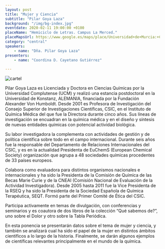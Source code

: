```yaml
---
layout: post
title: "Mujer y Ciencia"
subtitle: "Pilar Goya Laza"
background: "/img/bg-index.jpg"
eventdate: 2020-02-11 19:00:00 +0100
placeName: "Hemiciclo de Letras. Campus La Merced."
placeMapsUrl: https://www.google.es/maps/place/Universidad+de+Murcia:+Campus+de+la+Merced/@37.9879088,-1.1281121,17z/data=!3m1!4b1!4m5!3m4!1s0xd6382053e745fa7:0x6673834210068e48!8m2!3d37.9879046!4d-1.1259234
category: "central"
speakers:
    - name: "Dña. Pilar Goya Laza"
presenters:
    - name: "Coordina D. Cayetano Gutiérrez"
   
---
```

 
![cartel](/img/posts/pilargoya.jpg)   

Pilar Goya Laza es Licenciada y Doctora  en Ciencias Químicas por la Universidad Complutense (UCM) y realizó una estancia postdoctoral en la Universidad de Konstanz, ALEMANIA, financiada por la Fundación Alexander Von Humboldt. Desde 2001 es  Profesora de Investigación del Consejo Superior de Investigaciones Científicas, CSIC, en el Instituto de Química Médica del que fue la Directora durante cinco  años. Sus líneas de investigación se encuadran en la química médica  y en el diseño y síntesis de nuevas entidades químicas con potencial actividad biológica.

Su labor investigadora la complementa  con actividades de gestión y de política científica sobre todo en el campo internacional. Durante seis años fue la responsable del Departamento de Relaciones Internacionales del CSIC, y es en la actualidad Presidenta de EuChemS (European Chemical Society) organización que agrupa a 48 sociedades químicas procedentes de 33 países europeos. 

Colabora  como evaluadora para  distintos organismos  nacionales e internacionales y ha  sido la Presidenta de  la Comisión de Química de las Becas Marie Curie y de la CNEAI (Comisión Nacional de Evaluación de la  Actividad Investigadora). Desde 2005   hasta 2011 fue la Vice Presidenta de la RSEQ y  ha sido la Presidenta de la Sociedad Española de Química Terapéutica, SEQT. Formó parte del  Primer Comité de Ética del CSIC. 

Participa activamente en temas de divulgación, con conferencias y seminarios y es coautora de dos   libros de la colección  “Qué sabemos de?”, uno sobre el Dolor y otro sobre la Tabla Periódica. 

En esta ponencia se presentarán datos sobre  el tema de mujer y ciencia,  y también se analizará cual ha sido el papel de la mujer en distintos ámbitos científicos  a lo largo de la historia.
Finalmente, se darán algunos ejemplos de científicas  relevantes principalmente  en el mundo de la química.

